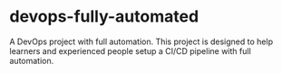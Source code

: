 # devops-fully-automated
A DevOps project with full automation. This project is designed to help learners and experienced people setup a CI/CD pipeline with full automation.
